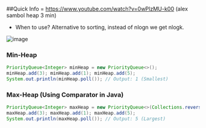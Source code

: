 
##Quick Info = https://www.youtube.com/watch?v=0wPlzMU-k00 (alex sambol heap 3 min)

- When to use? Alternative to sorting, instead of nlogn we get nlogk.

![image](https://github.com/user-attachments/assets/f018dae4-dbd4-4d50-8e36-4c364e9cc11f)

### Min-Heap 
```java
PriorityQueue<Integer> minHeap = new PriorityQueue<>();
minHeap.add(3); minHeap.add(1); minHeap.add(5);
System.out.println(minHeap.poll()); // Output: 1 (Smallest)
```


### Max-Heap (Using Comparator in Java)
```java
PriorityQueue<Integer> maxHeap = new PriorityQueue<>(Collections.reverseOrder());
maxHeap.add(3); maxHeap.add(1); maxHeap.add(5);
System.out.println(maxHeap.poll()); // Output: 5 (Largest)
```


